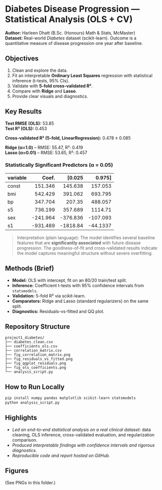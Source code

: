 
# Diabetes Disease Progression — Statistical Analysis (OLS + CV)


**Author:** Harleen Dhatt (B.Sc. (Honours) Math & Stats, McMaster)  
**Dataset:** Real-world *Diabetes* dataset (scikit-learn). Outcome is a quantitative measure of disease progression one year after baseline.

## Objectives
1. Clean and explore the data.
2. Fit an interpretable **Ordinary Least Squares** regression with statistical inference (t-tests, 95% CIs).
3. Validate with **5-fold cross-validated R²**.
4. Compare with **Ridge** and **Lasso**.
5. Provide clear visuals and diagnostics.

## Key Results

**Test RMSE (OLS):** 53.85  
**Test R² (OLS):** 0.453  

**Cross-validated R² (5-fold, LinearRegression):** 0.478 ± 0.085

**Ridge (α=1.0)** – RMSE: 55.47, R²: 0.419  
**Lasso (α=0.01)** – RMSE: 53.65, R²: 0.457


### Statistically Significant Predictors (α = 0.05)
| variable   |    Coef. |    [0.025 |    0.975] |
|:-----------|---------:|----------:|----------:|
| const      |  151.346 |   145.638 |  157.053  |
| bmi        |  542.429 |   391.062 |  693.795  |
| bp         |  347.704 |   207.35  |  488.057  |
| s5         |  736.199 |   357.689 | 1114.71   |
| sex        | -241.964 |  -376.836 | -107.093  |
| s1         | -931.489 | -1818.84  |  -44.1337 |

> Interpretation (plain language): The model identifies several baseline features that are **significantly associated** with future disease progression. The goodness-of-fit and cross-validated results indicate the model captures meaningful structure without severe overfitting.

## Methods (Brief)
- **Model:** OLS with intercept, fit on an 80/20 train/test split.
- **Inference:** Coefficient t-tests with 95% confidence intervals from `statsmodels`.
- **Validation:** 5-fold R² via scikit-learn.
- **Comparators:** Ridge and Lasso (standard regularizers) on the same split.
- **Diagnostics:** Residuals-vs-fitted and QQ plot.

## Repository Structure
```
project1_diabetes/
├── diabetes_clean.csv
├── coefficients_ols.csv
├── correlation_matrix.csv
├── fig_correlation_matrix.png
├── fig_residuals_vs_fitted.png
├── fig_qqplot_residuals.png
├── fig_ols_coefficients.png
└── analysis_script.py
```

## How to Run Locally
```bash
pip install numpy pandas matplotlib scikit-learn statsmodels
python analysis_script.py
```

## Highlights
- *Led an end-to-end statistical analysis on a real clinical dataset:* data cleaning, OLS inference, cross-validated evaluation, and regularization comparison.
- *Produced interpretable findings with confidence intervals and rigorous diagnostics.*
- *Reproducible code and report hosted on GitHub.*

## Figures
(See PNGs in this folder.)
